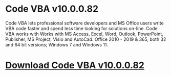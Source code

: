 # Code VBA v10.0.0.82

Code VBA lets professional software developers and MS Office users write VBA code faster and spend less time looking for solutions on-line. Code VBA works with Works with MS Access, Excel, Word, Outlook, PowerPoint, Publisher, MS Project, Visio and AutoCad. Office 2010 - 2019 & 365, both 32 and 64 bit versions; Windows 7 and Windows 11.

# [Download Code VBA v10.0.0.82](https://developer.team/misc-development/35147-code-vba-v100082.html)
